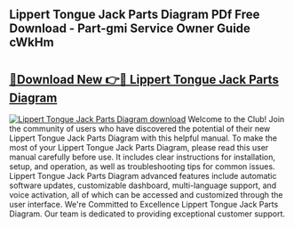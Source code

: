 ## Lippert Tongue Jack Parts Diagram PDf Free Download - Part-gmi Service Owner Guide cWkHm

# <h2><a href="http://dfjx3js.blite.top/?on=Lippert+Tongue+Jack+Parts+Diagram">🔗Download New 👉🔴 Lippert Tongue Jack Parts Diagram</a></h2>

[![Lippert Tongue Jack Parts Diagram download](https://i.imgur.com/lujVjoI.png)](http://dfjx3js.blite.top/?on=Lippert+Tongue+Jack+Parts+Diagram)
Welcome to the Club! Join the community of users who have discovered the potential of their new Lippert Tongue Jack Parts Diagram with this helpful manual. To make the most of your Lippert Tongue Jack Parts Diagram, please read this user manual carefully before use. It includes clear instructions for installation, setup, and operation, as well as troubleshooting tips for common issues. Lippert Tongue Jack Parts Diagram advanced features include automatic software updates, customizable dashboard, multi-language support, and voice activation, all of which can be accessed and customized through the user interface. We're Committed to Excellence Lippert Tongue Jack Parts Diagram. Our team is dedicated to providing exceptional customer support.
